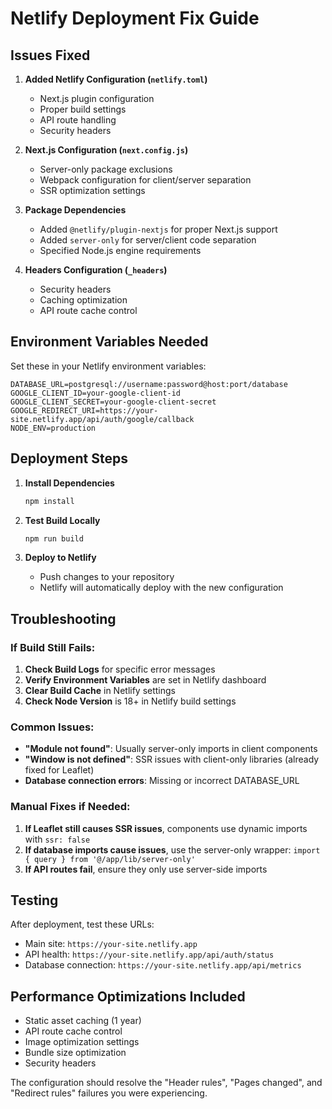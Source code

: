 # Netlify Deployment Fix Guide

## Issues Fixed

1. **Added Netlify Configuration (`netlify.toml`)**
   - Next.js plugin configuration
   - Proper build settings
   - API route handling
   - Security headers

2. **Next.js Configuration (`next.config.js`)**
   - Server-only package exclusions
   - Webpack configuration for client/server separation
   - SSR optimization settings

3. **Package Dependencies**
   - Added `@netlify/plugin-nextjs` for proper Next.js support
   - Added `server-only` for server/client code separation
   - Specified Node.js engine requirements

4. **Headers Configuration (`_headers`)**
   - Security headers
   - Caching optimization
   - API route cache control

## Environment Variables Needed

Set these in your Netlify environment variables:

```
DATABASE_URL=postgresql://username:password@host:port/database
GOOGLE_CLIENT_ID=your-google-client-id
GOOGLE_CLIENT_SECRET=your-google-client-secret
GOOGLE_REDIRECT_URI=https://your-site.netlify.app/api/auth/google/callback
NODE_ENV=production
```

## Deployment Steps

1. **Install Dependencies**
   ```bash
   npm install
   ```

2. **Test Build Locally**
   ```bash
   npm run build
   ```

3. **Deploy to Netlify**
   - Push changes to your repository
   - Netlify will automatically deploy with the new configuration

## Troubleshooting

### If Build Still Fails:

1. **Check Build Logs** for specific error messages
2. **Verify Environment Variables** are set in Netlify dashboard
3. **Clear Build Cache** in Netlify settings
4. **Check Node Version** is 18+ in Netlify build settings

### Common Issues:

- **"Module not found"**: Usually server-only imports in client components
- **"Window is not defined"**: SSR issues with client-only libraries (already fixed for Leaflet)
- **Database connection errors**: Missing or incorrect DATABASE_URL

### Manual Fixes if Needed:

1. **If Leaflet still causes SSR issues**, components use dynamic imports with `ssr: false`
2. **If database imports cause issues**, use the server-only wrapper: `import { query } from '@/app/lib/server-only'`
3. **If API routes fail**, ensure they only use server-side imports

## Testing

After deployment, test these URLs:
- Main site: `https://your-site.netlify.app`
- API health: `https://your-site.netlify.app/api/auth/status`
- Database connection: `https://your-site.netlify.app/api/metrics`

## Performance Optimizations Included

- Static asset caching (1 year)
- API route cache control
- Image optimization settings
- Bundle size optimization
- Security headers

The configuration should resolve the "Header rules", "Pages changed", and "Redirect rules" failures you were experiencing.
